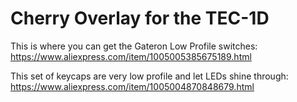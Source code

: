 # Cherry Overlay for the TEC-1D

This is where you can get the Gateron Low Profile switches:
https://www.aliexpress.com/item/1005005385675189.html

This set of keycaps are very low profile and let LEDs shine through:
https://www.aliexpress.com/item/1005004870848679.html

